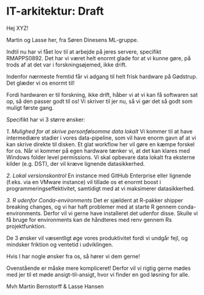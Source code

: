 # IT-arkitektur: Draft
Hej XYZ!

Martin og Lasse her, fra Søren Dinesens ML-gruppe.

Indtil nu har vi fået lov til at arbejde på jeres servere, specifikt RMAPPS0892. Det har vi været helt enormt glade for at vi kunne gøre, på trods af at det var i forskningsøjemed, ikke drift.

Indenfor nærmeste fremtid får vi adgang til helt frisk hardware på Gødstrup. Det glæder vi os enormt til! 

Fordi hardwaren er til forskning, ikke drift, håber vi at vi kan få softwaren sat op, så den passer godt til os! Vi skriver til jer nu, så vi gør det så godt som muligt første gang.

Specifikt har vi 3 større ønsker:

*1. Mulighed for at skrive personfølsomme data lokalt*
Vi kommer til at have intermediære stadier i vores data-pipeline, som vil have enorm gavn af at vi kan skrive direkte til disken. Et glat workflow her vil gøre en kæmpe forskel for os. Når vi kommer på egen hardware tænker vi, at det kan klares med Windows folder level permissions. Vi skal opbevare data lokalt fra eksterne kilder (e.g. DST), der vil kræve lignende datasikkerhed.

*2. Lokal versionskontrol*
En instance med GitHub Enterprise eller lignende (f.eks. via en VMware instance) vil tillade os et enormt boost i programmeringseffektivitet, samtidigt med at vi maksimerer datasikkerhed. 

*3. R udenfor Conda-environments*
Det er sjældent at R-pakker shipper breaking changes, og vi har haft problemer med at starte R gennem conda-environments. Derfor vil vi gerne have installeret det udenfor disse. Skulle vi få bruge for environments kan de håndteres med renv gennem Rs projektfunktion.

De 3 ønsker vil væsentligt øge vores produktivitet fordi vi undgår fejl, og mindsker friktion og ventetid i udviklingen.

Hvis I har nogle ønsker fra os, så hører vi dem gerne!

Ovenstående er måske mere kompliceret! Derfor vil vi rigtig gerne mødes med jer til et møde ansigt-til-ansigt, hvor vi finder en god løsning for alle.

Mvh
Martin Bernstorff &
Lasse Hansen

<!-- {BearID:DB8C3242-4E66-4CC0-A7D6-49AAF5B26084-33413-0000059E1E7CE037} -->

